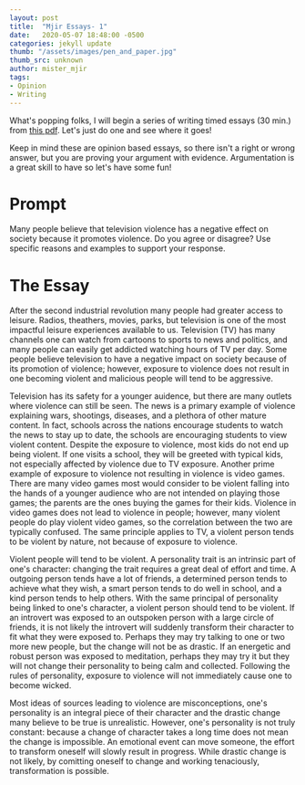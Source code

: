```yaml
---
layout: post
title:  "Mjir Essays- 1"
date:   2020-05-07 18:48:00 -0500
categories: jekyll update
thumb: "/assets/images/pen_and_paper.jpg"
thumb_src: unknown
author: mister_mjir
tags:
- Opinion
- Writing
---
```


What's popping folks, I will begin a series of writing timed essays (30 min.) from [this pdf](https://www.misd.net/languageart/grammarinaction/501writingprompts.pdf). Let's just do one and see where it goes!

Keep in mind these are opinion based essays, so there isn't a right or wrong answer, but you are proving your argument with evidence. Argumentation is a great skill to have so let's have some fun!

# Prompt

Many people believe that television violence has a negative effect on society because it promotes violence. Do you agree or disagree? Use specific reasons and examples to support your response.

# The Essay

After the second industrial revolution many people had greater access to leisure. Radios, theathers, movies, parks, but television
is one of the most impactful leisure experiences available to us. Television (TV) has many channels one can watch from cartoons to sports
to news and politics, and many people can easily get addicted watching hours of TV per day. Some people believe television to
have a negative impact on society because of its promotion of violence; however, exposure to violence does not result in one
becoming violent and malicious people will tend to be aggressive.

Television has its safety for a younger auidence, but there are many outlets where violence can still be seen. The news is a
primary example of violence explaining wars, shootings, diseases, and a plethora of other mature content. In fact, schools
across the nations encourage students to watch the news to stay up to date, the schools are encouraging students to view
violent content. Despite the exposure to violence, most kids do not end up being violent. If one visits a school, they will
be greeted with typical kids, not especially affected by violence due to TV exposure. Another prime example of exposure to
violence not resulting in violence is video games. There are many video games most would consider to be violent falling into
the hands of a younger audience who are not intended on playing those games; the parents are the ones buying the games for
their kids. Violence in video games does not lead to violence in people; however, many violent people do play violent video
games, so the correlation between the two are typically confused. The same principle applies to TV, a violent person tends to
be violent by nature, not because of exposure to violence.

Violent people will tend to be violent. A personality trait is an intrinsic part of one's character: changing the trait
requires a great deal of effort and time. A outgoing person tends have a lot of friends, a determined person tends to
achieve what they wish, a smart person tends to do well in school, and a kind person tends to help others. With the same
principal of personality being linked to one's character, a violent person should tend to be violent. If an introvert was
exposed to an outspoken person with a large circle of friends, it is not likely the introvert will suddenly transform their
character to fit what they were exposed to. Perhaps they may try talking to one or two more new people, but the change will
not be as drastic. If an energetic and robust person was exposed to meditation, perhaps they may try it but they will not
change their personality to being calm and collected. Following the rules of personality, exposure to violence will not
immediately cause one to become wicked.

Most ideas of sources leading to violence are misconceptions, one's personality is an integral piece of their character and
the drastic change many believe to be true is unrealistic. However, one's personality is not truly constant: because a change
of character takes a long time does not mean the change is impossible. An emotional event can move someone, the effort to
transform oneself will slowly result in progress. While drastic change is not likely, by comitting oneself to change and
working tenaciously, transformation is possible.
